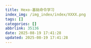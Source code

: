 ```yaml
---
title: Hexo-基础命令学习
index_img: /img_index/index/XXXX.png
tags: []
categories: []
abbrlink: 35136
date: 2025-08-19 17:41:28
updated: 2025-08-19 17:41:28
---
```

